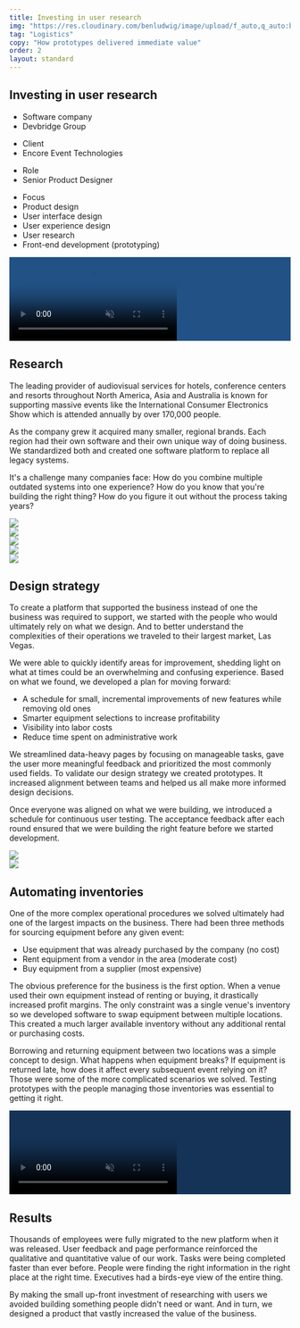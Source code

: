 ```yaml
---
title: Investing in user research
img: "https://res.cloudinary.com/benludwig/image/upload/f_auto,q_auto:best/v1578346624/rig_preview_wymhrq.png"
tag: "Logistics"
copy: "How prototypes delivered immediate value"
order: 2
layout: standard
---
```

<section>
  <div class="title">
    <div>
    <h1>Investing in user research</h1>
    </div>
    <div>
      <div class="detail-section">
        <div>
          <ul class="detail">
            <li class="detail">Software company</li>
            <li class="detail-muted">Devbridge Group</li>
          </ul>
          <ul class="detail">
            <li class="detail">Client</li>
            <li class="detail-muted">Encore Event Technologies</li>
          </ul>
          <ul class="detail">
            <li class="detail">Role</li>
            <li class="detail-muted">Senior Product Designer</li>
          </ul>
          <!-- <ul class="detail">
            <li class="detail">Industry</li>
            <li class="detail-muted">Events</li>
          </ul> -->
        </div>
        <div>
        <ul class="detail">
          <li class="detail">Focus</li>
          <li class="detail-muted">Product design</li>
          <li class="detail-muted">User interface design</li>
          <li class="detail-muted">User experience design</li>
          <li class="detail-muted">User research</li>
          <li class="detail-muted">Front-end development (prototyping)</li>
        </ul>
        </div>
      </div>
    </div>
  </div>
</section>

<section>
<div class="video-desktop video-background" style="background-color:#215185;">
  <video autoplay loop muted playsinline poster="https://res.cloudinary.com/benludwig/image/upload/f_auto,q_auto:best/v1578350399/erp1d_frame_mkbddx.png">
    <source src="https://res.cloudinary.com/benludwig/video/upload/vc_auto/v1578350413/erp1d_ff9nbl.mp4">
    <source src="https://res.cloudinary.com/benludwig/video/upload/vc_auto/v1578350413/erp1d_ff9nbl.webm" type="video/webm">
    Your browser does not support the video tag.
  </video>
</div>
</section>

<section>
  <div class="split-column">
    <div>
      <h2>Research</h2>
    </div>
    <div>
      <p>The leading provider of audiovisual services for hotels, conference centers and resorts throughout North America, Asia and Australia is known for supporting massive events like the International Consumer Electronics Show which is attended annually by over 170,000 people.</p>
      <p>As the company grew it acquired many smaller, regional brands. Each region had their own software and their own unique way of doing business. We standardized both and created one software platform to replace all legacy systems.</p>
      <p>It's a challenge many companies face: How do you combine multiple outdated systems into one experience? How do you know that you're building the right thing? How do you figure it out without the process taking years?</p>
    </div>
  </div>
</section>


<div class="carousel-container">
  <div class="carousel" data-flickity='{ "freeScroll": true, "imagesLoaded": true }'>
    <div class="carousel-cell"><img src="https://res.cloudinary.com/benludwig/image/upload/f_auto,q_auto:best/v1590007793/eosa_ywteks.png"></div>
    <div class="carousel-cell"><img src="https://res.cloudinary.com/benludwig/image/upload/f_auto,q_auto:best/v1590007793/eosb_sxrvaf.png"></div>
    <div class="carousel-cell"><img src="https://res.cloudinary.com/benludwig/image/upload/f_auto,q_auto:best/v1590007793/eosc_hye3me.png"></div>
    <div class="carousel-cell"><img src="https://res.cloudinary.com/benludwig/image/upload/f_auto,q_auto:best/v1590007793/eosd_zqgaas.png"></div>
    <div class="carousel-cell"><img src="https://res.cloudinary.com/benludwig/image/upload/f_auto,q_auto:best/v1590007795/eose_eeweno.png"></div>
  </div>
</div>

<section>
  <div class="split-column">
    <div>
      <h2>Design strategy</h2>
    </div>
    <div>
      <p>To create a platform that supported the business instead of one the business was required to support, we started with the people who would ultimately rely on what we design. And to better understand the complexities of their operations we traveled to their largest market, Las Vegas.</p>
      <p>We were able to quickly identify areas for improvement, shedding light on what at times could be an overwhelming and confusing experience. Based on what we found, we developed a plan for moving forward:
      <ul>
      <li>A schedule for small, incremental improvements of new features while removing old ones</li>
      <li>Smarter equipment selections to increase profitability</li>
      <li>Visibility into labor costs</li>
      <li>Reduce time spent on administrative work</li>
      </ul></p>
      <p>We streamlined data-heavy pages by focusing on manageable tasks, gave the user more meaningful feedback and prioritized the most commonly used fields. To validate our design strategy we created prototypes. It increased alignment between teams and helped us all make more informed design decisions.</p>
      <p>Once everyone was aligned on what we were building, we introduced a schedule for continuous user testing. The acceptance feedback after each round ensured that we were building the right feature before we started development.</p>
    </div>
  </div>
</section>

<div class="carousel-container">
  <div class="carousel" data-flickity='{ "freeScroll": true, "imagesLoaded": true }'>
    <div class="carousel-cell"><img src="https://res.cloudinary.com/benludwig/image/upload/f_auto,q_auto:best/v1590007790/eos01_cjrddj.png"></div>
    <div class="carousel-cell"><img src="https://res.cloudinary.com/benludwig/image/upload/f_auto,q_auto:best/v1590007790/eos02_lascwo.png"></div>
  </div>
</div>

<section>
  <div class="split-column">
    <div>
      <h2>Automating inventories</h2>
    </div>
    <div>
      <p>One of the more complex operational procedures we solved ultimately had one of the largest impacts on the business. There had been three methods for sourcing equipment before any given event:
      <ul>
      <li>Use equipment that was already purchased by the company (no cost)</li>
      <li>Rent equipment from a vendor in the area (moderate cost)</li>
      <li>Buy equipment from a supplier (most expensive)</li>
      </ul></p>
      <p>The obvious preference for the business is the first option. When a venue used their own equipment instead of renting or buying, it drastically increased profit margins. The only constraint was a single venue's inventory so we developed software to swap equipment between multiple locations. This created a much larger available inventory without any additional rental or purchasing costs.</p>
      <p>Borrowing and returning equipment between two locations was a simple concept to design. What happens when equipment breaks? If equipment is returned late, how does it affect every subsequent event relying on it? Those were some of the more complicated scenarios we solved. Testing prototypes with the people managing those inventories was essential to getting it right.</p>
    </div>
  </div>
</section>

<section>
  <div class="video-desktop video-background" style="background-color:#143357;">
    <video autoplay loop muted playsinline poster="https://res.cloudinary.com/benludwig/image/upload/f_auto,q_auto:best/v1578687799/erpui04_frame_f6rzbr.png">
      <source src="https://res.cloudinary.com/benludwig/video/upload/vc_auto/v1578687811/erpui_04_dkes5m.mp4">
      <source src="https://res.cloudinary.com/benludwig/video/upload/vc_auto/v1578687811/erpui_04_dkes5m.webm" type="video/webm">
      Your browser does not support the video tag.
    </video>
  </div>
</section>

<section>
  <div class="split-column">
    <div>
      <h2>Results</h2>
    </div>
    <div>
      <p>Thousands of employees were fully migrated to the new platform when it was released. User feedback and page performance reinforced the qualitative and quantitative value of our work. Tasks were being completed faster than ever before. People were finding the right information in the right place at the right time. Executives had a birds-eye view of the entire thing.</p>
      <p>By making the small up-front investment of researching with users we avoided building something people didn't need or want. And in turn, we designed a product that vastly increased the value of the business.</p>
    </div>
  </div>
</section>
